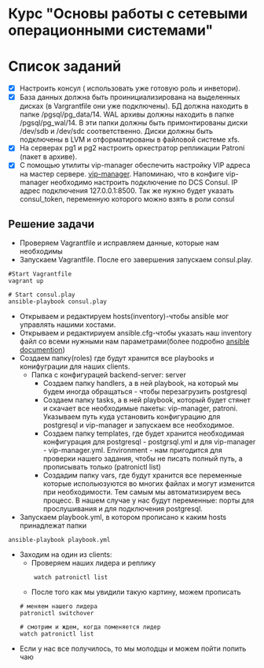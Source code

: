  # Курс "Основы работы с сетевыми операционными системами"

# Список заданий
- [X] Настроить консул ( использовать уже готовую роль и инветори).
- [X] База данных должна быть проинициализирована на выделенных дисках (в Vargrantfile они уже подключены). БД должна находить в папке /pgsql/pg_data/14. WAL архивы должны находить в папке /pgsql/pg_wal/14. В эти папки должны быть примонтированы диски /dev/sdb и /dev/sdc соответственно. Диски должны быть подключены в LVM и отформатированы в файловой системе xfs.
- [X] На серверах pg1 и pg2 настроить оркестратор репликации Patroni (пакет в архиве).
- [X] С помощью утилиты vip-manager обеспечить настройку VIP адреса на мастер сервере. [vip-manager](https://github.com/cybertec-postgresql/vip-manager/releases/download/v1.0.2/vip-manager-1.0.2-1.x86_64.rpm). Напоминаю, что в конфиге vip-manager необходимо настроить подключение по DCS Consul. IP адрес подключения 127.0.0.1:8500. Так же нужно будет указать consul_token, переменную которого можно взять в роли consul

Решение задачи
---------------------------
+ Проверяем Vagrantfile и исправляем данные, которые нам необходимы
+ Запускаем Vagrantfile. После его завершения запускаем consul.play.
```
#Start Vagrantfile
vagrant up

# Start consul.play
ansible-playbook consul.play
```
+ Открываем и редактируем hosts(inventory)-чтобы ansible мог управлять нашими хостами.
+ Открываем и редактириуем ansible.cfg-чтобы указать наш inventory файл со всеми нужными нам параметрами(более подробно [ansible documention](https://docs.ansible.com/ansible/2.6/reference_appendices/config.html))
+ Создаем папку(roles) где будут хранится все playbooks и конифуграции для наших clients.
    - Папка с конфигурацей backend-server: server
        * Создаем папку handlers, а в ней playbook, на который мы будем иногда обращаться - чтобы перезагрузить postgresql
        * Создаем папку tasks, а в ней playbook, который будет стянет и скачает все необходимые пакеты: vip-manager, patroni. Указываем путь куда установить конфигурацию для postgresql и vip-manager и запускаем все необходимое.
        * Создаем папку templates, где будет хранится необходимая конфигурация для postgresql - postgrsql.yml и для vip-manager - vip-manager.yml. Environment - нам пригодится для проверки нашего задания, чтобы не писать полный путь, а прописывать только (patronictl list)
        * Создадим папку vars, где будут хранится все переменные которые испольюзуются во многих файлах и могут изменится при необходимости. Тем самым мы автоматизируем весь процесс. В нашем случае у нас будут переменные: порты для прослушивания и для подключения postgresql.
+ Запускаем playbook.yml, в котором прописано к каким hosts принадлежат папки
```
ansible-playbook playbook.yml
```
+ Заходим на один из clients:
    - Проверяем наших лидера и реплику
    ```
        watch patronictl list
    ```
    - После того как мы увидили такую картину, можем прописать
    ```
    # меняем нашего лидера
    patronictl switchover

    # смотрим и ждем, когда поменяется лидер
    watch patronictl list
    ```
+ Если у нас все получилось, то мы молодцы и можем пойти попить чаю
